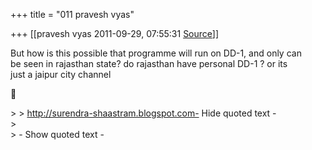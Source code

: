 +++
title = "011 pravesh vyas"

+++
[[pravesh vyas	2011-09-29, 07:55:31 [Source](https://groups.google.com/g/bvparishat/c/DNBodNzqYJk)]]



But how is this possible that programme will run on DD-1, and only can  
be seen in rajasthan state? do rajasthan have personal DD-1 ? or its  
just a jaipur city channel



\> \>      <http://surendra-shaastram.blogspot.com-> Hide quoted text -  
\>  
\> - Show quoted text -

